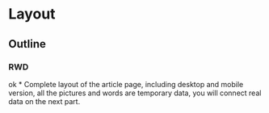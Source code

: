 <h1>
Layout
</h1>

<h2>
Outline
</h2>

### RWD

<p>
ok
*  Complete layout of the article page, including desktop and mobile version, all the pictures and words are temporary data, you will connect real data on the next part.

</p>
